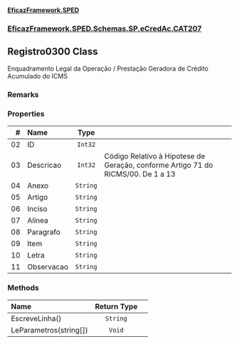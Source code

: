 #### [EficazFramework.SPED](EficazFrameworkSPED.md 'EficazFramework SPED')
### [EficazFramework.SPED.Schemas.SP.eCredAc.CAT207](EficazFramework.SPED.Schemas.SP.eCredAc.CAT207.md 'EficazFramework.SPED.Schemas.SP.eCredAc.CAT207')

## Registro0300 Class

Enquadramento Legal da Operação / Prestação Geradora de Crédito Acumulado do ICMS

### Remarks
### Properties

| # | Name | Type | |
| ---: | :--- | :---: | :--- |
| 02 | ID | `Int32` |  |
| 03 | Descricao | `Int32` | Código Relativo à Hipotese de Geração, conforme Artigo 71 do RICMS/00. De 1 a 13 |
| 04 | Anexo | `String` |  |
| 05 | Artigo | `String` |  |
| 06 | Inciso | `String` |  |
| 07 | Alinea | `String` |  |
| 08 | Paragrafo | `String` |  |
| 09 | Item | `String` |  |
| 10 | Letra | `String` |  |
| 11 | Observacao | `String` |  |
### Methods

| Name | Return Type | |
| :--- | :---: | :--- |
| EscreveLinha() | `String` |  |
| LeParametros(string[]) | `Void` |  |
